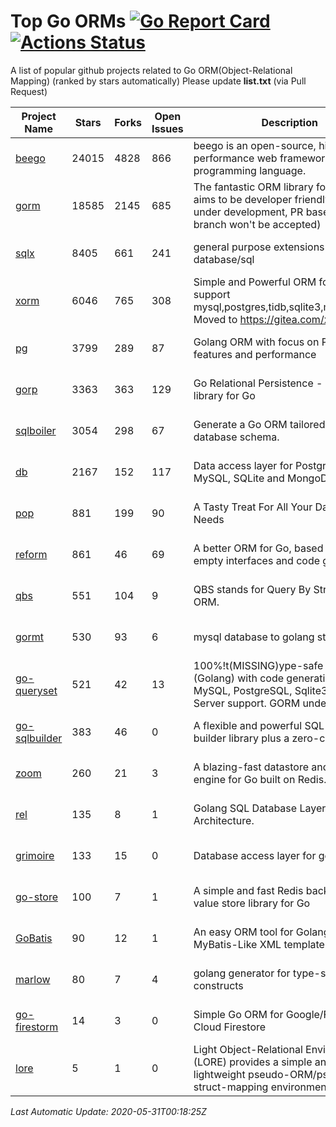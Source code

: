 # Top Go ORMs [![Go Report Card](https://goreportcard.com/badge/github.com/d-tsuji/awesome-go-orms)](https://goreportcard.com/report/github.com/d-tsuji/awesome-go-orms) [![Actions Status](https://github.com/d-tsuji/awesome-go-orms/workflows/CI/badge.svg)](https://github.com/d-tsuji/awesome-go-orms/actions)
A list of popular github projects related to Go ORM(Object-Relational Mapping) (ranked by stars automatically)
Please update **list.txt** (via Pull Request)

| Project Name | Stars | Forks | Open Issues | Description | Last Update |
| ------------ | ----- | ----- | ----------- | ----------- | ----------- |
| [beego](https://github.com/astaxie/beego) | 24015 | 4828 | 866 | beego is an open-source, high-performance web framework for the Go programming language. | 2020-05-30 16:28:06 |
| [gorm](https://github.com/jinzhu/gorm) | 18585 | 2145 | 685 | The fantastic ORM library for Golang, aims to be developer friendly (v2 is under development, PR based on master branch won't be accepted) | 2020-05-30 23:51:45 |
| [sqlx](https://github.com/jmoiron/sqlx) | 8405 | 661 | 241 | general purpose extensions to golang's database/sql | 2020-05-30 09:43:33 |
| [xorm](https://github.com/go-xorm/xorm) | 6046 | 765 | 308 | Simple and Powerful ORM for Go, support mysql,postgres,tidb,sqlite3,mssql,oracle, Moved to https://gitea.com/xorm/xorm | 2020-05-29 07:42:21 |
| [pg](https://github.com/go-pg/pg) | 3799 | 289 | 87 | Golang ORM with focus on PostgreSQL features and performance | 2020-05-30 20:30:03 |
| [gorp](https://github.com/go-gorp/gorp) | 3363 | 363 | 129 | Go Relational Persistence - an ORM-ish library for Go | 2020-05-29 08:35:02 |
| [sqlboiler](https://github.com/volatiletech/sqlboiler) | 3054 | 298 | 67 | Generate a Go ORM tailored to your database schema. | 2020-05-30 18:43:08 |
| [db](https://github.com/upper/db) | 2167 | 152 | 117 | Data access layer for PostgreSQL, MySQL, SQLite and MongoDB. | 2020-05-30 00:33:57 |
| [pop](https://github.com/gobuffalo/pop) | 881 | 199 | 90 | A Tasty Treat For All Your Database Needs | 2020-05-30 21:57:11 |
| [reform](https://github.com/go-reform/reform) | 861 | 46 | 69 | A better ORM for Go, based on non-empty interfaces and code generation. | 2020-05-27 10:33:44 |
| [qbs](https://github.com/coocood/qbs) | 551 | 104 | 9 | QBS stands for Query By Struct. A Go ORM. | 2020-05-25 15:49:13 |
| [gormt](https://github.com/xxjwxc/gormt) | 530 | 93 | 6 | mysql database to golang struct | 2020-05-29 02:57:18 |
| [go-queryset](https://github.com/jirfag/go-queryset) | 521 | 42 | 13 | 100%!t(MISSING)ype-safe ORM for Go (Golang) with code generation and MySQL, PostgreSQL, Sqlite3, SQL Server support. GORM under the hood. | 2020-05-28 16:04:55 |
| [go-sqlbuilder](https://github.com/huandu/go-sqlbuilder) | 383 | 46 | 0 | A flexible and powerful SQL string builder library plus a zero-config ORM. | 2020-05-30 20:03:36 |
| [zoom](https://github.com/albrow/zoom) | 260 | 21 | 3 | A blazing-fast datastore and querying engine for Go built on Redis. | 2020-05-19 08:35:32 |
| [rel](https://github.com/Fs02/rel) | 135 | 8 | 1 | Golang SQL Database Layer for Layered Architecture. | 2020-05-30 23:02:18 |
| [grimoire](https://github.com/Fs02/grimoire) | 133 | 15 | 0 | Database access layer for golang | 2020-05-22 05:23:43 |
| [go-store](https://github.com/gosuri/go-store) | 100 | 7 | 1 | A simple and fast Redis backed key-value store library for Go | 2020-03-26 16:05:22 |
| [GoBatis](https://github.com/runner-mei/GoBatis) | 90 | 12 | 1 | An easy ORM tool for Golang, support MyBatis-Like XML template SQL | 2020-05-24 02:03:39 |
| [marlow](https://github.com/dadleyy/marlow) | 80 | 7 | 4 | golang generator for type-safe sql api constructs | 2020-05-24 15:23:38 |
| [go-firestorm](https://github.com/jschoedt/go-firestorm) | 14 | 3 | 0 | Simple Go ORM for Google/Firebase Cloud Firestore | 2020-05-10 22:10:37 |
| [lore](https://github.com/abrahambotros/lore) | 5 | 1 | 0 | Light Object-Relational Environment (LORE) provides a simple and lightweight pseudo-ORM/pseudo-struct-mapping environment for Go | 2020-05-26 18:34:16 |

*Last Automatic Update: 2020-05-31T00:18:25Z*